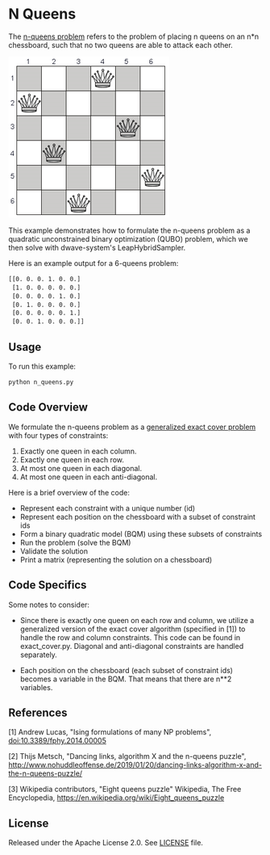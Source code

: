 # N Queens

The [n-queens problem](https://en.wikipedia.org/wiki/Eight_queens_puzzle) refers
to the problem of placing n queens on an n*n chessboard, such that no two queens
are able to attack each other.

![6-queens Solution](6-queens-solution.png)

This example demonstrates how to formulate the n-queens problem as a quadratic
unconstrained binary optimization (QUBO) problem, which we then solve with
dwave-system's LeapHybridSampler.

Here is an example output for a 6-queens problem:

```bash
[[0. 0. 0. 1. 0. 0.]
 [1. 0. 0. 0. 0. 0.]
 [0. 0. 0. 0. 1. 0.]
 [0. 1. 0. 0. 0. 0.]
 [0. 0. 0. 0. 0. 1.]
 [0. 0. 1. 0. 0. 0.]]
```

## Usage

To run this example:

```bash
python n_queens.py
```

## Code Overview

We formulate the n-queens problem as a [generalized exact cover
problem](https://en.wikipedia.org/wiki/Eight_queens_puzzle#Related_problems)
with four types of constraints:

1) Exactly one queen in each column.
2) Exactly one queen in each row.
3) At most one queen in each diagonal.
4) At most one queen in each anti-diagonal.

Here is a brief overview of the code:

* Represent each constraint with a unique number (id)
* Represent each position on the chessboard with a subset of constraint ids
* Form a binary quadratic model (BQM) using these subsets of constraints
* Run the problem (solve the BQM)
* Validate the solution
* Print a matrix (representing the solution on a chessboard)

## Code Specifics

Some notes to consider:

* Since there is exactly one queen on each row and column, we utilize a
  generalized version of the exact cover algorithm (specified in [1]) to
  handle the row and column constraints. This code can be found in
  exact_cover.py. Diagonal and anti-diagonal constraints are handled separately.

* Each position on the chessboard (each subset of constraint ids) becomes a
  variable in the BQM. That means that there are n**2 variables.

## References

[1] Andrew Lucas, "Ising formulations of many NP problems",
[doi:10.3389/fphy.2014.00005](https://www.frontiersin.org/articles/10.3389/fphy.2014.00005/full)

[2] Thijs Metsch, "Dancing links, algorithm X and the n-queens puzzle",
http://www.nohuddleoffense.de/2019/01/20/dancing-links-algorithm-x-and-the-n-queens-puzzle/

[3] Wikipedia contributors, "Eight queens puzzle" Wikipedia, The Free
Encyclopedia, https://en.wikipedia.org/wiki/Eight_queens_puzzle

## License

Released under the Apache License 2.0. See [LICENSE](LICENSE) file.
